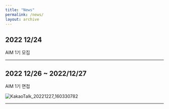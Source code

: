 ```yaml
---
title: "News"
permalink: /news/
layout: archive
---
```

  
## 2022 12/24
AIM 1기 모집

---
## 2022 12/26 ~ 2022/12/27
AIM 1기 면접

![KakaoTalk_20221227_160330782](https://user-images.githubusercontent.com/120550652/209646671-ced98161-2673-4444-9bfb-624ce4ab78f4.jpg)

---
